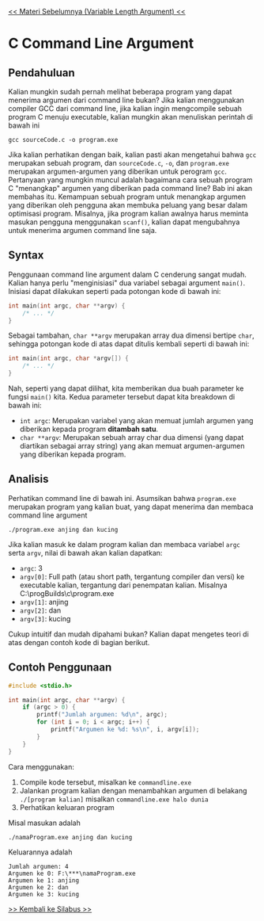 [<< Materi Sebelumnya (Variable Length Argument) <<](2-VariableLengthArg.md)

# C Command Line Argument

## Pendahuluan

Kalian mungkin sudah pernah melihat beberapa program yang dapat menerima argumen dari command line bukan? Jika kalian menggunakan compiler GCC dari command line, jika kalian ingin mengcompile sebuah program C menuju executable, kalian mungkin akan menuliskan perintah di bawah ini

```
gcc sourceCode.c -o program.exe
```

Jika kalian perhatikan dengan baik, kalian pasti akan mengetahui bahwa `gcc` merupakan sebuah program, dan `sourceCode.c`, `-o`, dan `program.exe` merupakan argumen-argumen yang diberikan untuk perogram `gcc`. Pertanyaan yang mungkin muncul adalah bagaimana cara sebuah program C "menangkap" argumen yang diberikan pada command line? Bab ini akan membahas itu. Kemampuan sebuah program untuk menangkap argumen yang diberikan oleh pengguna akan membuka peluang yang besar dalam optimisasi program. Misalnya, jika program kalian awalnya harus meminta masukan pengguna menggunakan `scanf()`, kalian dapat mengubahnya untuk menerima argumen command line saja.

## Syntax

Penggunaan command line argument dalam C cenderung sangat mudah. Kalian hanya perlu "menginisiasi" dua variabel sebagai argument `main()`. Inisiasi dapat dilakukan seperti pada potongan kode di bawah ini:

```c
int main(int argc, char **argv) {
    /* ... */
}
```

Sebagai tambahan, `char **argv` merupakan array dua dimensi bertipe `char`, sehingga potongan kode di atas dapat ditulis kembali seperti di bawah ini:

```c
int main(int argc, char *argv[]) {
    /* ... */
}
```

Nah, seperti yang dapat dilihat, kita memberikan dua buah parameter ke fungsi `main()` kita. Kedua parameter tersebut dapat kita breakdown di bawah ini:

-   `int argc`: Merupakan variabel yang akan memuat jumlah argumen yang diberikan kepada program **ditambah satu**.
-   `char **argv`: Merupakan sebuah array char dua dimensi (yang dapat diartikan sebagai array string) yang akan memuat argumen-argumen yang diberikan kepada program.

## Analisis

Perhatikan command line di bawah ini. Asumsikan bahwa `program.exe` merupakan program yang kalian buat, yang dapat menerima dan membaca command line argument

```
./program.exe anjing dan kucing
```

Jika kalian masuk ke dalam program kalian dan membaca variabel `argc` serta `argv`, nilai di bawah akan kalian dapatkan:

-   `argc`: 3
-   `argv[0]`: Full path (atau short path, tergantung compiler dan versi) ke executable kalian, tergantung dari penempatan kalian. Misalnya C:\progBuilds\c\program.exe
-   `argv[1]`: anjing
-   `argv[2]`: dan
-   `argv[3]`: kucing

Cukup intuitif dan mudah dipahami bukan? Kalian dapat mengetes teori di atas dengan contoh kode di bagian berikut.

## Contoh Penggunaan

```c
#include <stdio.h>

int main(int argc, char **argv) {
    if (argc > 0) {
        printf("Jumlah argumen: %d\n", argc);
        for (int i = 0; i < argc; i++) {
            printf("Argumen ke %d: %s\n", i, argv[i]);
        }
    }
}
```

Cara menggunakan:

1. Compile kode tersebut, misalkan ke `commandline.exe`
2. Jalankan program kalian dengan menambahkan argumen di belakang `./[program kalian]` misalkan `commandline.exe halo dunia`
3. Perhatikan keluaran program

Misal masukan adalah

```
./namaProgram.exe anjing dan kucing
```

Keluarannya adalah

```
Jumlah argumen: 4
Argumen ke 0: F:\***\namaProgram.exe
Argumen ke 1: anjing
Argumen ke 2: dan
Argumen ke 3: kucing
```

[>> Kembali ke Silabus >>](../silabus.md)